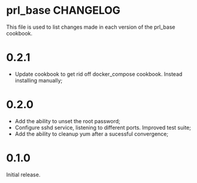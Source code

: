 # prl\_base CHANGELOG

This file is used to list changes made in each version of the prl\_base cookbook.

# 0.2.1
- Update cookbook to get rid off docker\_compose cookbook. Instead installing manually;

# 0.2.0
- Add the ability to unset the root password;
- Configure sshd service, listening to different ports. Improved test suite;
- Add the ability to cleanup yum after a sucessful convergence;

# 0.1.0
Initial release.

